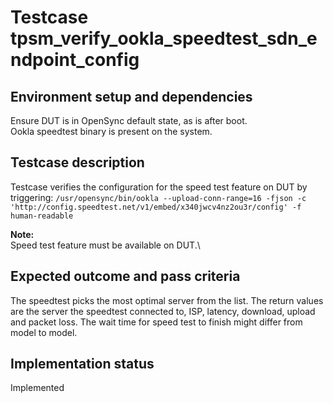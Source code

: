 # Testcase tpsm_verify_ookla_speedtest_sdn_endpoint_config

## Environment setup and dependencies

Ensure DUT is in OpenSync default state, as is after boot.\
Ookla speedtest binary is present on the system.

## Testcase description

Testcase verifies the configuration for the speed test feature on DUT by triggering:
`/usr/opensync/bin/ookla --upload-conn-range=16 -fjson
-c 'http://config.speedtest.net/v1/embed/x340jwcv4nz2ou3r/config' -f
human-readable`

**Note:**\
Speed test feature must be available on DUT.\\

## Expected outcome and pass criteria

The speedtest picks the most optimal server from the list. The return values are the server the speedtest connected to,
ISP, latency, download, upload and packet loss. The wait time for speed test to finish might differ from model to model.

## Implementation status

Implemented
